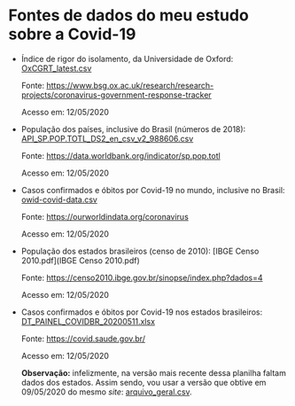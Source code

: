 # Fontes de dados do meu estudo sobre a Covid-19

- Índice de rigor do isolamento, da Universidade de Oxford: [OxCGRT_latest.csv](OxCGRT_latest.csv)
  
  Fonte: https://www.bsg.ox.ac.uk/research/research-projects/coronavirus-government-response-tracker

  Acesso em: 12/05/2020

- População dos países, inclusive do Brasil (números de 2018): [API_SP.POP.TOTL_DS2_en_csv_v2_988606.csv](API_SP.POP.TOTL_DS2_en_csv_v2_988606.csv)

  Fonte: https://data.worldbank.org/indicator/sp.pop.totl

  Acesso em: 12/05/2020

- Casos confirmados e óbitos por Covid-19 no mundo, inclusive no Brasil: [owid-covid-data.csv](owid-covid-data.csv)

  Fonte: https://ourworldindata.org/coronavirus

  Acesso em: 12/05/2020

- População dos estados brasileiros (censo de 2010): [IBGE Censo 2010.pdf](IBGE Censo 2010.pdf)

  Fonte: https://censo2010.ibge.gov.br/sinopse/index.php?dados=4

  Acesso em: 12/05/2020

- Casos confirmados e óbitos por Covid-19 nos estados brasileiros: [DT_PAINEL_COVIDBR_20200511.xlsx](DT_PAINEL_COVIDBR_20200511.xlsx)

  Fonte: https://covid.saude.gov.br/

  Acesso em: 12/05/2020

  **Observação:** infelizmente, na versão mais recente dessa planilha faltam dados dos estados. Assim sendo, vou usar a versão que obtive em 09/05/2020 do mesmo _site_: [arquivo_geral.csv](arquivo_geral.csv).
